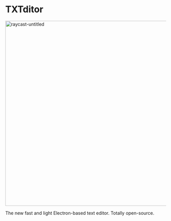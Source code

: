 # TXTditor

<img width="580" alt="raycast-untitled" src="https://user-images.githubusercontent.com/86408279/132103187-afad8e91-88db-4617-9135-d3ab5eeb544a.png">

The new fast and light Electron-based text editor.
Totally open-source.

